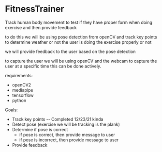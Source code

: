 # FitnessTrainer
Track human body movement to test if they have proper form when doing exercise and then provide feedback

to do this we will be using pose detection from openCV and track key points to determine weather or not the user is doing the exercise properly or not

we will provide feedback to the user based on the pose detection

to capture the user we will be using openCV and the webcam to capture the user at a specific time this can be done actively.


requirements:
- openCV2
- mediapipe
- tensorflow
- python

Goals:  
- Track key points -- Completed 12/23/21 kinda
- Detect pose (exercise we will be tracking is the plank)
- Determine if pose is correct
    - if pose is correct, then provide message to user
    - if pose is incorrect, then provide message to user
- Provide feedback  

